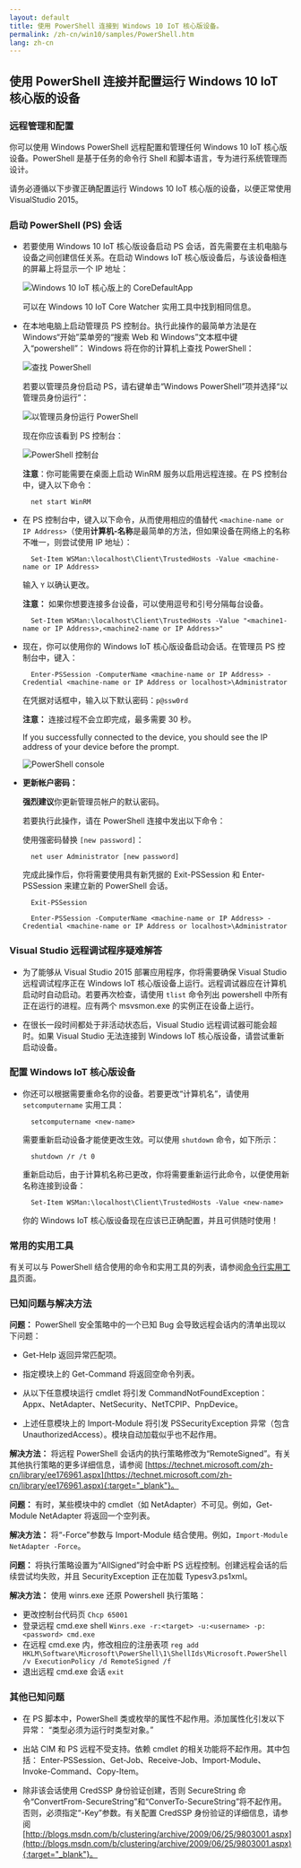```yaml
---
layout: default
title: 使用 PowerShell 连接到 Windows 10 IoT 核心版设备。
permalink: /zh-cn/win10/samples/PowerShell.htm
lang: zh-cn
---
```


## 使用 PowerShell 连接并配置运行 Windows 10 IoT 核心版的设备

### 远程管理和配置
你可以使用 Windows PowerShell 远程配置和管理任何 Windows 10 IoT 核心版设备。PowerShell 是基于任务的命令行 Shell 和脚本语言，专为进行系统管理而设计。

请务必遵循以下步骤正确配置运行 Windows 10 IoT 核心版的设备，以便正常使用 VisualStudio 2015。

### 启动 PowerShell \(PS\) 会话
* 若要使用 Windows 10 IoT 核心版设备启动 PS 会话，首先需要在主机电脑与设备之间创建信任关系。在启动 Windows IoT 核心版设备后，与该设备相连的屏幕上将显示一个 IP 地址：

    ![Windows 10 IoT 核心版上的 CoreDefaultApp]({{site.baseurl}}/Resources/images/DefaultApp.png)

    可以在 Windows 10 IoT Core Watcher 实用工具中找到相同信息。

* 在本地电脑上启动管理员 PS 控制台。执行此操作的最简单方法是在 Windows“开始”菜单旁的“搜索 Web 和 Windows”文本框中键入“powershell”： Windows 将在你的计算机上查找 PowerShell：

    ![查找 PowerShell]({{site.baseurl}}/Resources/images/powershell/start-ps.png)

    若要以管理员身份启动 PS，请右键单击“Windows PowerShell”项并选择“以管理员身份运行”：

    ![以管理员身份运行 PowerShell]({{site.baseurl}}/Resources/images/powershell/start-ps2.png)

    现在你应该看到 PS 控制台：

    ![PowerShell 控制台]({{site.baseurl}}/Resources/images/powershell/ps.PNG)

	**注意**：你可能需要在桌面上启动 WinRM 服务以启用远程连接。在 PS 控制台中，键入以下命令：

        net start WinRM

* 在 PS 控制台中，键入以下命令，从而使用相应的值替代 `<machine-name or IP Address>`（使用**计算机-名称**是最简单的方法，但如果设备在网络上的名称不唯一，则尝试使用 IP 地址）：

        Set-Item WSMan:\localhost\Client\TrustedHosts -Value <machine-name or IP Address>

    输入 `Y` 以确认更改。

	**注意：** 如果你想要连接多台设备，可以使用逗号和引号分隔每台设备。
        
        Set-Item WSMan:\localhost\Client\TrustedHosts -Value "<machine1-name or IP Address>,<machine2-name or IP Address>"
	
* 现在，你可以使用你的 Windows IoT 核心版设备启动会话。在管理员 PS 控制台中，键入：

        Enter-PSSession -ComputerName <machine-name or IP Address> -Credential <machine-name or IP Address or localhost>\Administrator

    在凭据对话框中，输入以下默认密码：`p@ssw0rd`
    
  **注意：** 连接过程不会立即完成，最多需要 30 秒。

    If you successfully connected to the device, you should see the IP address of your device before the prompt.

    ![PowerShell console]({{site.baseurl}}/Resources/images/powershell/ps_device.png)

* **更新帐户密码：**

	**强烈建议**你更新管理员帐户的默认密码。

    若要执行此操作，请在 PowerShell 连接中发出以下命令：

    使用强密码替换 `[new password]`：

        net user Administrator [new password]
        
    完成此操作后，你将需要使用具有新凭据的 Exit-PSSession 和 Enter-PSSession 来建立新的 PowerShell 会话。
    
    	Exit-PSSession
    	
    	Enter-PSSession -ComputerName <machine-name or IP Address> -Credential <machine-name or IP Address or localhost>\Administrator

### Visual Studio 远程调试程序疑难解答

* 为了能够从 Visual Studio 2015 部署应用程序，你将需要确保 Visual Studio 远程调试程序正在 Windows IoT 核心版设备上运行。远程调试器应在计算机启动时自动启动。若要再次检查，请使用 `tlist` 命令列出 powershell 中所有正在运行的进程。应有两个 msvsmon.exe 的实例正在设备上运行。

* 在很长一段时间都处于非活动状态后，Visual Studio 远程调试器可能会超时。如果 Visual Studio 无法连接到 Windows IoT 核心版设备，请尝试重新启动设备。

### 配置 Windows IoT 核心版设备

* 你还可以根据需要重命名你的设备。若要更改“计算机名”，请使用 `setcomputername` 实用工具：

        setcomputername <new-name>

    需要重新启动设备才能使更改生效。可以使用 `shutdown` 命令，如下所示：

        shutdown /r /t 0

    重新启动后，由于计算机名称已更改，你将需要重新运行此命令，以便使用新名称连接到设备：

        Set-Item WSMan:\localhost\Client\TrustedHosts -Value <new-name>
        
    你的 Windows IoT 核心版设备现在应该已正确配置，并且可供随时使用！

### 常用的实用工具

有关可以与 PowerShell 结合使用的命令和实用工具的列表，请参阅[命令行实用工具]({{site.baseurl}}/{{page.lang}}/win10/tools/CommandLineUtils.htm)页面。

### 已知问题与解决方法

**问题：** PowerShell 安全策略中的一个已知 Bug 会导致远程会话内的清单出现以下问题：

* Get-Help 返回异常匹配项。

* 指定模块上的 Get-Command 将返回空命令列表。

* 从以下任意模块运行 cmdlet 将引发 CommandNotFoundException： Appx、NetAdapter、NetSecurity、NetTCPIP、PnpDevice。

* 上述任意模块上的 Import-Module 将引发 PSSecurityException 异常（包含 UnauthorizedAccess）。模块自动加载似乎也不起作用。

**解决方法：** 将远程 PowerShell 会话内的执行策略修改为“RemoteSigned”。有关其他执行策略的更多详细信息，请参阅 [https://technet.microsoft.com/zh-cn/library/ee176961.aspx](https://technet.microsoft.com/zh-cn/library/ee176961.aspx){:target="_blank"}。

**问题：** 有时，某些模块中的 cmdlet（如 NetAdapter）不可见。例如，Get-Module NetAdapter 将返回一个空列表。

**解决方法：** 将“-Force”参数与 Import-Module 结合使用。例如，`Import-Module NetAdapter -Force`。

**问题：** 将执行策略设置为“AllSigned”时会中断 PS 远程控制。创建远程会话的后续尝试均失败，并且 SecurityException 正在加载 Typesv3.ps1xml。

**解决方法：** 使用 winrs.exe 还原 Powershell 执行策略：

* 更改控制台代码页 `Chcp 65001`
* 登录远程 cmd.exe shell `Winrs.exe -r:<target> -u:<username> -p:<password> cmd.exe`
* 在远程 cmd.exe 内，修改相应的注册表项 `reg add HKLM\Software\Microsoft\PowerShell\1\ShellIds\Microsoft.PowerShell /v ExecutionPolicy /d RemoteSigned /f`
* 退出远程 cmd.exe 会话 `exit`

### 其他已知问题

* 在 PS 脚本中，PowerShell 类或枚举的属性不起作用。添加属性化引发以下异常： “类型必须为运行时类型对象。”

* 出站 CIM 和 PS 远程不受支持。依赖 cmdlet 的相关功能将不起作用。其中包括： Enter-PSSession、Get-Job、Receive-Job、Import-Module、Invoke-Command、Copy-Item。

* 除非该会话使用 CredSSP 身份验证创建，否则 SecureString 命令“ConvertFrom-SecureString”和“ConverTo-SecureString”将不起作用。否则，必须指定“-Key”参数。有关配置 CredSSP 身份验证的详细信息，请参阅 [http://blogs.msdn.com/b/clustering/archive/2009/06/25/9803001.aspx](http://blogs.msdn.com/b/clustering/archive/2009/06/25/9803001.aspx){:target="_blank"}。
